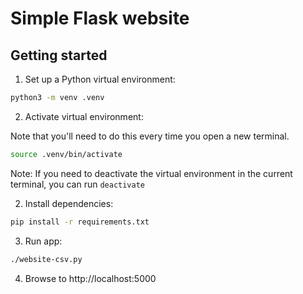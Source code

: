 # Simple Flask website

## Getting started

1. Set up a Python virtual environment:

  ```bash
  python3 -m venv .venv
  ```

2. Activate virtual environment:

  Note that you'll need to do this every time you open a new terminal.

  ```bash
  source .venv/bin/activate
  ```

  Note: If you need to deactivate the virtual environment in the current terminal, you can run `deactivate`

2. Install dependencies:

  ```bash
  pip install -r requirements.txt
  ```

3. Run app:

  ```bash
  ./website-csv.py
  ```

4. Browse to http://localhost:5000
